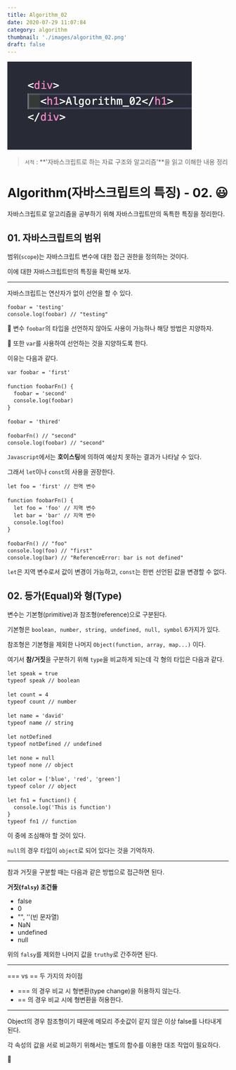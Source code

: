 ```yaml
---
title: Algorithm_02
date: 2020-07-29 11:07:84
category: algorithm
thumbnail: './images/algorithm_02.png'
draft: false
---
```


![](./images/algorithm_02.png)

> `서적` : **'자바스크립트로 하는 자료 구조와 알고리즘'**을 읽고 이해한 내용 정리

# Algorithm(자바스크립트의 특징) - 02. 😃

자바스크립트로 알고리즘을 공부하기 위해 자바스크립트만의 독특한 특징을 정리한다.

## 01. 자바스크립트의 범위

범위(`scope`)는 자바스크립트 변수에 대한 접근 권한을 정의하는 것이다.

이에 대한 자바스크립트만의 특징을 확인해 보자.

---

자바스크립트는 연산자가 없이 선언을 할 수 있다.

```js{}
foobar = 'testing'
console.log(foobar) // "testing"
```

🚨 변수 `foobar`의 타입을 선언하지 않아도 사용이 가능하나 해당 방법은 지양하자.

🚨 또한 `var`를 사용하여 선언하는 것을 지양하도록 한다.

이유는 다음과 같다.

```js{1,4}
var foobar = 'first'

function foobarFn() {
  foobar = 'second'
  console.log(foobar)
}

foobar = 'thired'

foobarFn() // "second"
console.log(foobar) // "second"
```

`Javascript`에서는 **호이스팅**에 의하여 예상치 못하는 결과가 나타날 수 있다.

그래서 `let`이나 `const`의 사용을 권장한다.

```js{}
let foo = 'first' // 전역 변수

function foobarFn() {
  let foo = 'foo' // 지역 변수
  let bar = 'bar' // 지역 변수
  console.log(foo)
}

foobarFn() // "foo"
console.log(foo) // "first"
console.log(bar) // "ReferenceError: bar is not defined"
```

`let`은 지역 변수로서 값이 변경이 가능하고, `const`는 한번 선언된 값을 변경할 수 없다.

## 02. 등가(Equal)와 형(Type)

변수는 기본형(primitive)과 참조형(reference)으로 구분된다.

기본형은 `boolean, number, string, undefined, null, symbol` 6가지가 있다.

참조형은 기본형을 제외한 나머지 `Object(function, array, map...)` 이다.

여기서 **참/거짓**을 구분하기 위해 `type`을 비교하게 되는데 각 형의 타입은 다음과 같다.

```js{13, 14}
let speak = true
typeof speak // boolean

let count = 4
typeof count // number

let name = 'david'
typeof name // string

let notDefined
typeof notDefined // undefined

let none = null
typeof none // object

let color = ['blue', 'red', 'green']
typeof color // object

let fn1 = function() {
  console.log('This is function')
}
typeof fn1 // function
```

이 중에 조심해야 할 것이 있다.

`null`의 경우 타입이 `object`로 되어 있다는 것을 기억하자.

---

참과 거짓을 구분할 때는 다음과 같은 방법으로 접근하면 된다.

**거짓(`falsy`) 조건들**

- false
- 0
- "", ''(빈 문자열)
- NaN
- undefined
- null

위의 `falsy`를 제외한 나머지 값을 `truthy`로 간주하면 된다.

---

\=== vs \== 두 가지의 차이점

- \=== 의 경우 비교 시 형변환(type change)을 허용하지 않는다.
- \== 의 경우 비교 시에 형변환을 허용한다.

---

Object의 경우 참조형이기 때문에 메모리 주솟값이 같지 않은 이상 false를 나타내게 된다.

각 속성의 값을 서로 비교하기 위해서는 별도의 함수를 이용한 대조 작업이 필요하다.

👋
